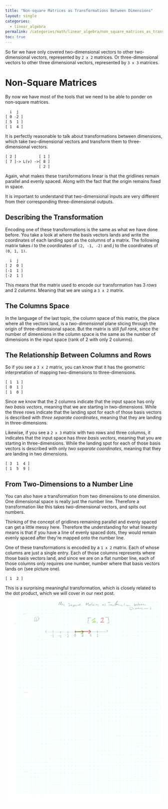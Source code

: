```yaml
---
title: "Non-square Matrices as Transformations Between Dimensions"
layout: single
categories:
  - linear_algebra
permalink: /categories/math/linear_algebra/non_square_matrices_as_transformations_between_dimensions/
toc: true
---
```


So far we have only covered two-dimensional vectors to other
two-dimensional vectors, represented by `2 x 2` matrices.
Or three-dimensional vectors to other three dimensional vectors,
represented by `3 x 3` matrices.

# Non-Square Matrices
By now we have most of the tools that we need to be able to ponder
on non-square matrices.

      i  j
    [ 0 -2 ]
    [ 5  1 ]
    [ 1  4 ]

It is perfectly reasonable to talk about transformations between
dimensions, which take two-dimensional vectors and transform them
to three-dimensional vectors.

    [ 2 ]          [ 1 ]
    [ 7 ]-> L(v) ->[ 8 ]
                   [ 2 ]

Again, what makes these transformations linear is that the
gridlines remain parallel and evenly spaced.
Along with the fact that the origin remains fixed in space.

It is important to understand that two-dimensional inputs are
very different from their corresponding three-dimensional outputs.

## Describing the Transformation
Encoding one of these transformations is the same as what we have
done before.
You take a look at where the basis vectors lands and
write the coordinates of each landing spot as the columns of a matrix.
The following matrix takes *i* to the coordinates of `(2, -1, -2)`
and *j* to the coordinates of `(0, 1, 1)`.

      i  j
    [ 2  0 ]
    [-1  1 ]
    [-2  1 ]

This means that the matrix used to encode our transformation has
3 *rows* and 2 *columns*.
Meaning that we are using a `3 x 2` matrix.

## The Columns Space
In the language of the last topic, the column space of this matrix,
the place where all the vectors land, is a *two-dimensional* plane
slicing through the origin of three-dimensional space.
But the matrix is still *full rank*, since the number of dimensions
in the column space is the same as the number of dimensions in
the input space (rank of 2 with only 2 columns).

## The Relationship Between Columns and Rows
So if you see a `3 x 2` matrix, you can know that it has the geometric
interpretation of mapping two-dimensions to three-dimensions.

    [ 1  1 ]
    [ 0  1 ]
    [ 1  0 ]

Since we know that the 2 columns indicate that the input space has
only *two basis vectors*,
meaning that we are starting in two-dimensions.
While the three rows indicate that the
landing spot for each of those basis vectors is described with
*three separate coordinates*, meaning that they are landing in
three-dimensions.

Likewise, if you see a `2 x 3` matrix with two rows and three columns,
it indicates that the input space has *three basis vectors*,
meaning that you are starting in three-dimensions.
While the landing spot for each of those basis vectors is described
with only *two separate coordinates*, meaning that they are
landing in two dimensions.

    [ 3  1  4 ]
    [ 1  5  9 ]

## From Two-Dimensions to a Number Line
You can also have a transformation from two dimensions to one dimension.
One dimensional space is really just the number line.
Therefore a transformation like this takes two-dimensional vectors,
and spits out numbers.

Thinking of the concept of gridlines remaining parallel and
evenly spaced can get a little messy here.
Therefore the understanding for what linearity means is that
if you have a line of evenly spaced dots, they would remain
evenly spaced after they're mapped onto the number line.

One of these transformations is encoded by a `1 x 2` matrix.
Each of whose columns are just a single entry.
Each of those columns represents where those basis vectors land,
and since we are on a flat number line, each of those columns
only requires one number, number where that basis vectors lands on
(see picture one).

    [ 1  2 ]

This is a surprising meaningful transformation, which is
closely related to the dot product, which we will cover in our
next post.


![Image](/assets/images/linear_algebra_inverse_nonsquare_matrices.jpg)
